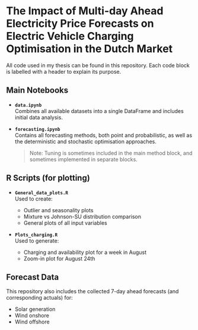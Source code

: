 # The Impact of Multi-day Ahead Electricity Price Forecasts on Electric Vehicle Charging Optimisation in the Dutch Market

All code used in my thesis can be found in this repository. Each code block is labelled with a header to explain its purpose.  

## Main Notebooks

- **`data.ipynb`**  
  Combines all available datasets into a single DataFrame and includes initial data analysis.

- **`forecasting.ipynb`**  
  Contains all forecasting methods, both point and probabilistic, as well as the deterministic and stochastic optimisation approaches. 
  > Note: Tuning is sometimes included in the main method block, and sometimes implemented in separate blocks.

## R Scripts (for plotting)

- **`General_data_plots.R`**  
  Used to create:
  - Outlier and seasonality plots  
  - Mixture vs Johnson-SU distribution comparison  
  - General plots of all input variables

- **`Plots_charging.R`**  
  Used to generate:
  - Charging and availability plot for a week in August  
  - Zoom-in plot for August 24th

## Forecast Data
This repository also includes the collected 7-day ahead forecasts (and corresponding actuals) for:
- Solar generation  
- Wind onshore  
- Wind offshore
